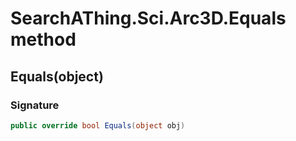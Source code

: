 # SearchAThing.Sci.Arc3D.Equals method
## Equals(object)
### Signature
```csharp
public override bool Equals(object obj)
```
